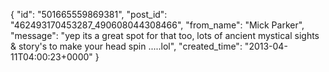  {
   "id": "501665559869381",
   "post_id": "462493170453287_490608044308466",
   "from_name": "Mick Parker",
   "message": "yep its a great spot for that too, lots of ancient mystical sights & story's to make your head spin .....lol",
   "created_time": "2013-04-11T04:00:23+0000"
 }
